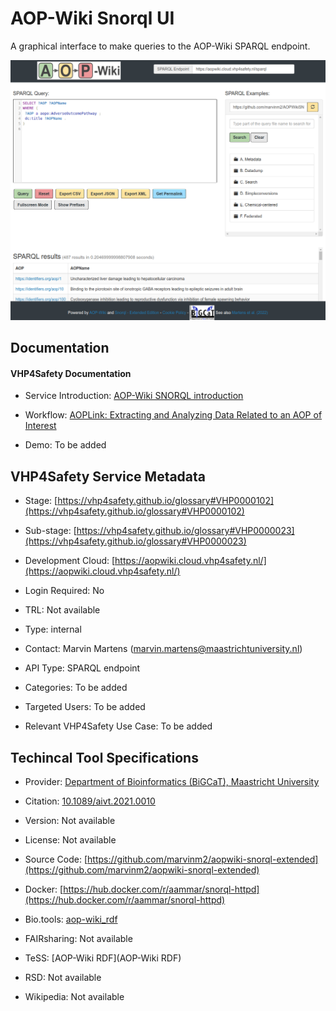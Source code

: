 # AOP-Wiki Snorql UI

<!--- This file is autogenerated. Edit aopwiki.json to make changes in this page. --->

A graphical interface to make queries to the AOP-Wiki SPARQL endpoint.

![AOP-Wiki Snorql UI logo](https://raw.githubusercontent.com/VHP4Safety/cloud/main/docs/service/aopwiki.png)

## Documentation

#### VHP4Safety Documentation

* Service Introduction: [AOP-Wiki SNORQL introduction](https://docs.vhp4safety.nl/en/latest/tutorials/aopwiki/aopwiki.html)

* Workflow: [AOPLink: Extracting and Analyzing Data Related to an AOP of Interest](https://docs.vhp4safety.nl/en/latest/tutorials/aoplink/aoplink.html)

* Demo: To be added

<h4 id='tess-widget-materials-header'></h4>

<div id='tess-widget-materials-list' class='tess-widget tess-widget-list'></div>
<script>
  function initTeSSWidgets() {
    var query = 'aopwiki';
    if (query.trim() != '') {
      TessWidget.Materials(document.getElementById('tess-widget-materials-list'),
                           'SimpleList',
                           {
                             opts: {
                               enableSearch: false
                             },
                             params: {
                               pageSize: 5,
                               q: query
                             }
                           });
      document.getElementById('tess-widget-materials-header').innerHTML = 'Documentation from ELIXIR TeSS'
    }
}
</script>
<script async='' defer='' src='https://elixirtess.github.io/TeSS_widgets/components/js/tess-widget-standalone.js' onload='initTeSSWidgets()'></script>

<script>
async function loadGlossaryTerms() {
  try {
    // Fetch the TURTLE/OWL file
    const response = await fetch('/docs/resource/glossary.owl');
    const xmlText = await response.text();
    
    // Parse XML
    const parser = new DOMParser();
    const xmlDoc = parser.parseFromString(xmlText, 'text/xml');
    
    // Create a map to store term data
    const glossaryData = new Map();
    
    // Extract all classes/concepts with their labels and descriptions
    const classes = xmlDoc.querySelectorAll('owl\\:Class, Class');
    classes.forEach(cls => {
      const about = cls.getAttribute('rdf:about') || cls.getAttribute('about');
      if (about) {
        const label = cls.querySelector('rdfs\\:label, label')?.textContent?.trim();
        const description = cls.querySelector('dc\\:description, description')?.textContent?.trim();
        
        if (label) {
          glossaryData.set(label.toLowerCase(), {
            label: label,
            description: description || '',
            url: about
          });
        }
      }
    });
    
    // Process all elements with class 'glossary_term'
    const glossaryElements = document.querySelectorAll('.glossary_term');
    glossaryElements.forEach(element => {
      const termText = element.textContent.trim().toLowerCase();
      const termData = glossaryData.get(termText);
      
      if (termData) {
        // Create the glossary info element
        const glossaryInfo = document.createElement('div');
        glossaryInfo.className = 'glossary-info';
        glossaryInfo.style.cssText = `
          background: #f8f9fa;
          border-left: 3px solid #007bff;
          padding: 8px 12px;
          margin: 8px 0;
          border-radius: 4px;
          font-size: 0.9em;
          line-height: 1.4;
        `;
        
        glossaryInfo.innerHTML = `
          <strong>${termData.label}</strong> <a href="${termData.url}" target="_blank" style="color: #007bff; text-decoration: none;">${termData.url}</a><br>
          ${termData.description}
        `;
        
        // Insert before the glossary term element
        element.parentNode.insertBefore(glossaryInfo, element);
      }
    });
    
  } catch (error) {
    console.warn('Could not load glossary terms:', error);
  }
}

// Load glossary terms when page is ready
if (document.readyState === 'loading') {
  document.addEventListener('DOMContentLoaded', loadGlossaryTerms);
} else {
  loadGlossaryTerms();
}
</script>

## VHP4Safety Service Metadata

* Stage: <span class="glossary_term">[https://vhp4safety.github.io/glossary#VHP0000102](https://vhp4safety.github.io/glossary#VHP0000102)</span>

* Sub-stage: <span class="glossary_term">[https://vhp4safety.github.io/glossary#VHP0000023](https://vhp4safety.github.io/glossary#VHP0000023)</span>

* Development Cloud: [https://aopwiki.cloud.vhp4safety.nl/](https://aopwiki.cloud.vhp4safety.nl/)

* Login Required: No

* TRL: Not available

* Type: internal

* Contact: Marvin Martens (marvin.martens@maastrichtuniversity.nl)

* API Type: SPARQL endpoint

* Categories: To be added

* Targeted Users: To be added

* Relevant VHP4Safety Use Case: To be added

## Techincal Tool Specifications

* Provider: [Department of Bioinformatics (BiGCaT), Maastricht University](https://www.maastrichtuniversity.nl/research/bioinformatics)

* Citation: [10.1089/aivt.2021.0010](https://doi.org/10.1089/aivt.2021.0010)

* Version: Not available

* License: Not available

* Source Code: [https://github.com/marvinm2/aopwiki-snorql-extended](https://github.com/marvinm2/aopwiki-snorql-extended)

* Docker: [https://hub.docker.com/r/aammar/snorql-httpd](https://hub.docker.com/r/aammar/snorql-httpd)

* Bio.tools: [aop-wiki_rdf](aop-wiki_rdf)

* FAIRsharing: Not available

* TeSS: [AOP-Wiki RDF](AOP-Wiki RDF)

* RSD: Not available

* Wikipedia: Not available

<script type="application/ld+json">
  {
    "@context": "https://schema.org/",
    "@type": "SoftwareApplication",
    "http://purl.org/dc/terms/conformsTo": {
      "@type": "CreativeWork", "@id": "https://bioschemas.org/profiles/ComputationalTool/1.0-RELEASE"
    },
    "@id" : "https://vhp4safety.github.io/cloud/service/aopwiki",
    "name": "AOP-Wiki Snorql UI",
    "description": "A graphical interface to make queries to the AOP-Wiki SPARQL endpoint.",
    "url": "https://aopwiki.cloud.vhp4safety.nl/"
  }
</script>
